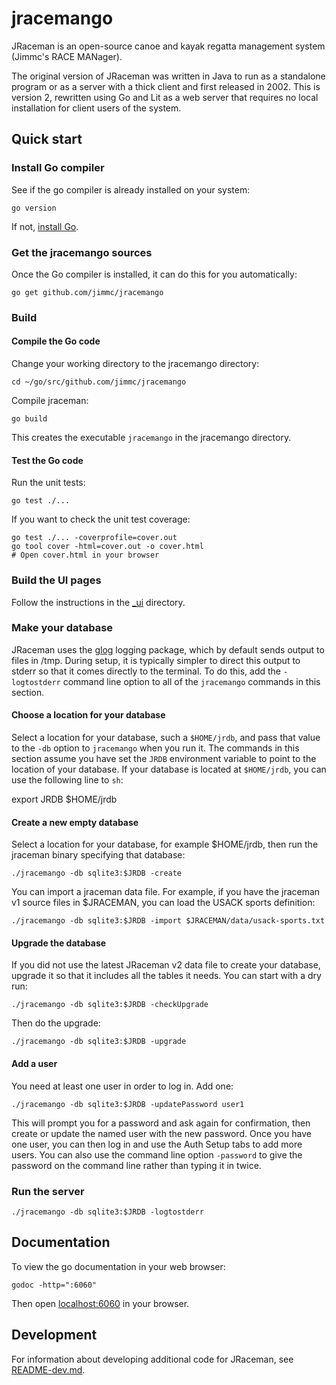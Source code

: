 # jracemango

JRaceman is an open-source canoe and kayak regatta management system
(Jimmc's RACE MANager).

The original version of JRaceman was written in Java to run as a standalone
program or as a server with a thick client and first released in 2002.
This is version 2, rewritten using Go and Lit as a web server that
requires no local installation for client users of the system.

## Quick start

### Install Go compiler

See if the go compiler is already installed on your system:

    go version

If not, [install Go](https://go.dev/doc/install).

### Get the jracemango sources

Once the Go compiler is installed, it can do this for you automatically:

    go get github.com/jimmc/jracemango

### Build

#### Compile the Go code

Change your working directory to the jracemango directory:

    cd ~/go/src/github.com/jimmc/jracemango

Compile jraceman:

    go build

This creates the executable `jracemango` in the jracemango directory.

#### Test the Go code

Run the unit tests:

    go test ./...

If you want to check the unit test coverage:

    go test ./... -coverprofile=cover.out
    go tool cover -html=cover.out -o cover.html
    # Open cover.html in your browser

### Build the UI pages

Follow the instructions in the [\_ui](./_ui) directory.

### Make your database

JRaceman uses the [glog](https://github.com/golang/glog)
logging package, which by default sends output
to files in /tmp. During setup, it is typically simpler to direct this
output to stderr so that it comes directly to the terminal. To do this,
add the `-logtostderr` command line option to all of the `jracemango`
commands in this section.

#### Choose a location for your database

Select a location for your database, such a `$HOME/jrdb`, and pass that
value to  the `-db` option to `jracemango` when you run it. The
commands in this section assume you have set the `JRDB` environment
variable to point to the location of your database. If your database
is located at `$HOME/jrdb`, you can use the following line to `sh`:

  export JRDB $HOME/jrdb

#### Create a new empty database

Select a location for your database, for example $HOME/jrdb, then run the jraceman binary
specifying that database:

    ./jracemango -db sqlite3:$JRDB -create

You can import a jraceman data file. For example, if you have the jraceman v1
source files in $JRACEMAN, you can load the USACK sports definition:

    ./jracemango -db sqlite3:$JRDB -import $JRACEMAN/data/usack-sports.txt

#### Upgrade the database

If you did not use the latest JRaceman v2 data file to create your database,
upgrade it so that it includes all the tables it needs. You can start with
a dry run:

    ./jracemango -db sqlite3:$JRDB -checkUpgrade

Then do the upgrade:

    ./jracemango -db sqlite3:$JRDB -upgrade

#### Add a user

You need at least one user in order to log in. Add one:

    ./jracemango -db sqlite3:$JRDB -updatePassword user1

This will prompt you for a password and ask again for confirmation, then
create or update the named user with the new password. Once you have one
user, you can then log in and use the Auth Setup tabs to add more users.
You can also use the command line option `-password` to give the password
on the command line rather than typing it in twice.

### Run the server

    ./jracemango -db sqlite3:$JRDB -logtostderr

## Documentation

To view the go documentation in your web browser:

    godoc -http=":6060"

Then open [localhost:6060](http://localhost:6060/) in your browser.

## Development

For information about developing additional code for JRaceman,
see [README-dev.md](./README-dev.md).

